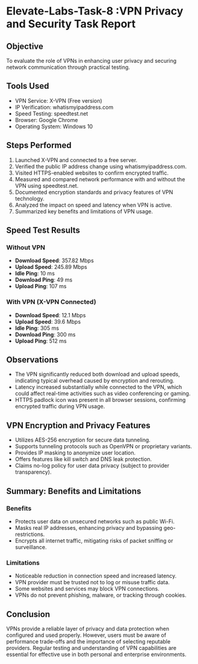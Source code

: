 # Elevate-Labs-Task-8 :VPN Privacy and Security Task Report

## Objective  
To evaluate the role of VPNs in enhancing user privacy and securing network communication through practical testing.

## Tools Used  
- VPN Service: X-VPN (Free version)  
- IP Verification: whatismyipaddress.com  
- Speed Testing: speedtest.net  
- Browser: Google Chrome  
- Operating System: Windows 10  

## Steps Performed

1. Launched X-VPN and connected to a free server.
2. Verified the public IP address change using whatismyipaddress.com.
3. Visited HTTPS-enabled websites to confirm encrypted traffic.
4. Measured and compared network performance with and without the VPN using speedtest.net.
5. Documented encryption standards and privacy features of VPN technology.
6. Analyzed the impact on speed and latency when VPN is active.
7. Summarized key benefits and limitations of VPN usage.

## Speed Test Results

### Without VPN
- **Download Speed**: 357.82 Mbps  
- **Upload Speed**: 245.89 Mbps  
- **Idle Ping**: 10 ms  
- **Download Ping**: 49 ms  
- **Upload Ping**: 107 ms  

### With VPN (X-VPN Connected)
- **Download Speed**: 12.1 Mbps  
- **Upload Speed**: 39.6 Mbps  
- **Idle Ping**: 305 ms  
- **Download Ping**: 300 ms  
- **Upload Ping**: 512 ms  

## Observations

- The VPN significantly reduced both download and upload speeds, indicating typical overhead caused by encryption and rerouting.
- Latency increased substantially while connected to the VPN, which could affect real-time activities such as video conferencing or gaming.
- HTTPS padlock icon was present in all browser sessions, confirming encrypted traffic during VPN usage.

## VPN Encryption and Privacy Features

- Utilizes AES-256 encryption for secure data tunneling.
- Supports tunneling protocols such as OpenVPN or proprietary variants.
- Provides IP masking to anonymize user location.
- Offers features like kill switch and DNS leak protection.
- Claims no-log policy for user data privacy (subject to provider transparency).

## Summary: Benefits and Limitations

### Benefits
- Protects user data on unsecured networks such as public Wi-Fi.
- Masks real IP addresses, enhancing privacy and bypassing geo-restrictions.
- Encrypts all internet traffic, mitigating risks of packet sniffing or surveillance.

### Limitations
- Noticeable reduction in connection speed and increased latency.
- VPN provider must be trusted not to log or misuse traffic data.
- Some websites and services may block VPN connections.
- VPNs do not prevent phishing, malware, or tracking through cookies.

## Conclusion

VPNs provide a reliable layer of privacy and data protection when configured and used properly. However, users must be aware of performance trade-offs and the importance of selecting reputable providers. Regular testing and understanding of VPN capabilities are essential for effective use in both personal and enterprise environments.
